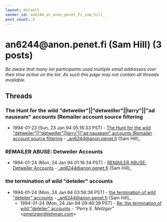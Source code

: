 ```yaml
---
layout: default
sender_id: an6244_at_anon_penet_fi_sam_hill_
post_count: 3
---
```


# an6244<span>@</span>anon.penet.fi (Sam Hill) (3 posts)

_Be aware that many list participants used multiple email addresses over their time active on the list. As such this page may not contain all threads available._

## Threads

### The Hunt for the wild "detweiler"||"detweiller"||larry"||"ad nauseam" accounts (Remailer account source filtering
+ 1994-01-23 (Sun, 23 Jan 94 05:16:33 PST) - [The Hunt for the wild "detweiler"||"detweiller"||larry"||"ad nauseam" accounts (Remailer account source filtering](/archive/1994/01/d8b0e8a410da90c3db7dbd3af179cebe7bdb4383efa947d722fefbcd60946e42) - _an6244@anon.penet.fi (Sam Hill)_

### REMAILER ABUSE: Detweiler Accounts
+ 1994-01-24 (Mon, 24 Jan 94 01:16:34 PST) - [REMAILER ABUSE: Detweiler Accounts](/archive/1994/01/488305f85772a904e967613808d71598184f0e75b8c7a69e150b1611f70615bf) - _an6244@anon.penet.fi (Sam Hill)_

### the termination of wild "deteiler" accounts
+ 1994-01-24 (Mon, 24 Jan 94 03:56:36 PST) - [the termination of wild "deteiler" accounts](/archive/1994/01/dee12c13e6484d788f397ae704de98e6253238b701c7d5aa70a69bc77fd7d0e8) - _an6244@anon.penet.fi (Sam Hill)_
  + 1994-01-24 (Mon, 24 Jan 94 09:46:39 PST) - [Re: the termination of wild "deteiler" accounts](/archive/1994/01/2291645d5214409d6930c3263169f459ad90d3f8a0eac94eeb5d20d2c546a62e) - _"Perry E. Metzger" \<pmetzger@lehman.com\>_

